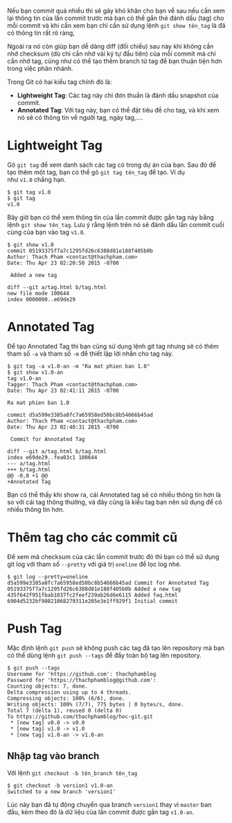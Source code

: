 Nếu bạn commit quá nhiều thì sẽ gây khó khăn cho bạn về sau nếu cần xem lại thông tin của lần commit trước mà bạn có thể gắn thẻ đánh dấu (tag) cho mỗi commit và khi cần xem bạn chỉ cần sử dụng lệnh `git show tên_tag` là đã có thông tin rất rõ ràng,

Ngoài ra nó còn giúp bạn dễ dàng diff (đối chiếu) sau này khi không cần nhớ checksum (dù chỉ cần nhớ vài ký tự đầu tiên) của mỗi commit mà chỉ cần nhớ tag, cũng như có thể tạo thêm branch từ tag để bạn thuận tiện hơn trong việc phân nhánh.

Trong Git có hai kiểu tag chính đó là:

- **Lightweight Tag**: Các tag này chỉ đơn thuần là đánh dấu snapshot của commit.
- **Annotated Tag**: Với tag này, bạn có thể đặt tiêu đề cho tag, và khi xem nó sẽ có thông tin về người tag, ngày tag,….

# Lightweight Tag

Gõ `git tag` để xem danh sách các tag có trong dự án của bạn. Sau đó để tạo thêm một tag, bạn có thể gõ `git tag tên_tag` để tạo. Ví dụ như `v1.0` chẳng hạn.

```tsx
$ git tag v1.0
$ git tag
v1.0
```

Bây giờ bạn có thể xem thông tin của lần commit được gắn tag này bằng lệnh `git show tên_tag`. Lưu ý rằng lệnh trên nó sẽ đánh dấu lần commit cuối cùng của bạn vào tag `v1.0`.

```tsx
$ git show v1.0
commit 05193375f7a7c1295fd26c6388d81e188f405b0b
Author: Thach Pham <contact@thachpham.com>
Date: Thu Apr 23 02:20:50 2015 -0700

 Added a new tag

diff --git a/tag.html b/tag.html
new file mode 100644
index 0000000..e69de29
```

# Annotated Tag

Để tạo Annotated Tag thì bạn cũng sử dụng lệnh git tag nhưng sẽ có thêm tham số `-a` và tham số `-m` để thiết lập lời nhắn cho tag này.

```
$ git tag -a v1.0-an -m "Ra mat phien ban 1.0"
$ git show v1.0-an
tag v1.0-an
Tagger: Thach Pham <contact@thachpham.com>
Date: Thu Apr 23 02:41:11 2015 -0700

Ra mat phien ban 1.0

commit d5a599e3385a8fc7a65958ed50bc8b54666b45ad
Author: Thach Pham <contact@thachpham.com>
Date: Thu Apr 23 02:40:31 2015 -0700

 Commit for Annotated Tag

diff --git a/tag.html b/tag.html
index e69de29..fea03c1 100644
--- a/tag.html
+++ b/tag.html
@@ -0,0 +1 @@
+Annotated Tag
```

Bạn có thể thấy khi show ra, cái Annotated tag sẽ có nhiều thông tin hơn là so với cái tag thông thường, và đây cũng là kiểu tag bạn nên sử dụng để có nhiều thông tin hơn.

# Thêm tag cho các commit cũ

Để xem mã checksum của các lần commit trước đó thì bạn có thể sử dụng git log với tham số `--pretty` với giá trị `oneline` để lọc log nhé.

```tsx
$ git log --pretty=oneline
d5a599e3385a8fc7a65958ed50bc8b54666b45ad Commit for Annotated Tag
05193375f7a7c1295fd26c6388d81e188f405b0b Added a new tag
435f642f951fbab1037fc2feef239ab26d6e6115 Added faq.html
6904d5232bf90821068279311e205e3e1ff929f1 Initial commit
```

# Push Tag

Mặc định lệnh `git push` sẽ không push các tag đã tạo lên repository mà bạn có thể dùng lệnh `git push --tags` để đẩy toàn bộ tag lên repository.

```tsx
$ git push --tags
Username for 'https://github.com': thachphamblog
Password for 'https://thachphamblog@github.com':
Counting objects: 7, done.
Delta compression using up to 4 threads.
Compressing objects: 100% (6/6), done.
Writing objects: 100% (7/7), 775 bytes | 0 bytes/s, done.
Total 7 (delta 1), reused 0 (delta 0)
To https://github.com/thachphamblog/hoc-git.git
 * [new tag] v0.0 -> v0.0
 * [new tag] v1.0 -> v1.0
 * [new tag] v1.0-an -> v1.0-an
```

## **Nhập tag vào branch**

Với lệnh `git checkout -b tên_branch tên_tag`

```tsx
$ git checkout -b version1 v1.0-an
Switched to a new branch 'version1'
```

Lúc này bạn đã tự động chuyển qua branch `version1` thay vì `master` ban đầu, kèm theo đó là dữ liệu của lần commit được gắn tag `v1.0-an`.